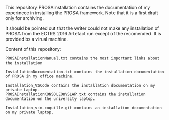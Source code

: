 This repository PROSAinstallation contains the documentation of my experinece in installing the PROSA framework.
Note that it is a first draft only for archiving.


It should be pointed out that the writer could not make any installation of PROSA from the ECTRS 2016 Artefact run  except of the recomended. It is provided bs a virual machine.

Content of this repository:



	PROSAInstallationManual.txt contains the most important links about the installation

	InstallationDocumentation.txt contains the installation documentation of PROSA in my office machine.

	Installation_VSCode contains the installation documentation on my private Laptop.
	PROSAInstallationKONSOLEOnVSLAP.txt contains the installation documentation on the university laptop.

	Installation_vim-coquille-git contains an installation documentation on my private laptop. 
 



